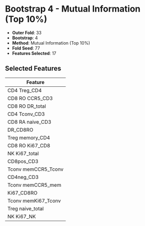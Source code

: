 # Bootstrap 4 - Mutual Information (Top 10%)

- **Outer Fold**: 33
- **Bootstrap**: 4
- **Method**: Mutual Information (Top 10%)
- **Fold Seed**: 77
- **Features Selected**: 17

## Selected Features

| Feature |
|---------|
| CD4 Treg_CD4 |
| CD8 RO CCR5_CD3 |
| CD8 RO DR_total |
| CD4 Tconv_CD3 |
| CD8 RA naive_CD3 |
| DR_CD8RO |
| Treg memory_CD4 |
| CD8 RO Ki67_CD8 |
| NK Ki67_total |
| CD8pos_CD3 |
| Tconv memCCR5_Tconv |
| CD4neg_CD3 |
| Tconv memCCR5_mem |
| Ki67_CD8RO |
| Tconv memKi67_Tconv |
| Treg naive_total |
| NK Ki67_NK |
